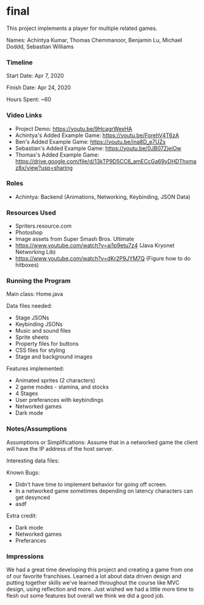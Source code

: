 final
====

This project implements a player for multiple related games.

Names: Achintya Kumar, Thomas Chemmanoor, Benjamin Lu, Michael Doddd, Sebastian Williams


### Timeline

Start Date: Apr 7, 2020

Finish Date: Apr 24, 2020

Hours Spent: ~60

### Video Links

- Project Demo: https://youtu.be/9HcagrWexHA
- Achintya's Added Example Game: https://youtu.be/ForehV4T6zA
- Ben's Added Example Game: https://youtu.be/jna8D_e7UZs
- Sebastian's Added Example Game: https://youtu.be/0JB07ZjeiOw
- Thomas's Added Example Game: https://drive.google.com/file/d/13kTP9D5CC6_amECcGa69yDHDThxmaz8x/view?usp=sharing 

### Roles
- Achintya: Backend (Animations, Networking, Keybinding, JSON Data)

### Resources Used

- Spriters.resource.com
- Photoshop
- Image assets from Super Smash Bros. Ultimate
- https://www.youtube.com/watch?v=ai1p9etu7z4 (Java Kryonet Networking Lib)
- https://www.youtube.com/watch?v=dKr2P9JYM7Q (Figure how to do hitboxes)


### Running the Program

Main class: Home.java

Data files needed: 
- Stage JSONs
- Keybinding JSONs
- Music and sound files
- Sprite sheets
- Property files for buttons
- CSS files for styling
- Stage and background images

Features implemented: 
- Animated sprites (2 characters)
- 2 game modes - stamina, and stocks
- 4 Stages
- User preferances with keybindings
- Networked games
- Dark mode

### Notes/Assumptions

Assumptions or Simplifications: Assume that in a networked game the client will
have the IP address of the host server. 

Interesting data files: 

Known Bugs: 
- Didn't have time to implement behavior for going off screen. 
- In a networked game sometimes depending on latency characters can get desynced
- asdf

Extra credit:
- Dark mode
- Networked games
- Preferances

### Impressions

We had a great time developing this project and creating a game from one of our
favorite franchises. Learned a lot about data driven design and putting together skills
we've learned throughout the course like MVC design, using reflection and more. 
Just wished we had a little more time to flesh out some features but overall we think
we did a good job.

